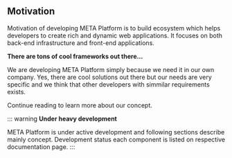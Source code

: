## Motivation

Motivation of developing META Platform is to build ecosystem which helps developers to create rich and dynamic web applications. It focuses on both back-end infrastructure and front-end applications.

**There are tons of cool frameworks out there...**

We are developing META Platform simply because we need it in our own company. Yes, there are cool solutions out there but our needs are very specific and we think that other developers with simmilar requirements exists.

Continue reading to learn more about our concept.

::: warning
**Under heavy development**

META Platform is under active development and following sections describe mainly concept. Development status each component is listed on respective documentation page.
:::